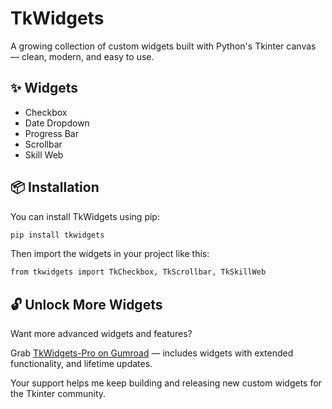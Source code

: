 # TkWidgets

A growing collection of custom widgets built with Python's Tkinter canvas — clean, modern, and easy to use.

## ✨ Widgets

- Checkbox
- Date Dropdown
- Progress Bar
- Scrollbar
- Skill Web

## 📦 Installation

You can install TkWidgets using pip:

```bash
pip install tkwidgets
```

Then import the widgets in your project like this:
```bash
from tkwidgets import TkCheckbox, TkScrollbar, TkSkillWeb
```

## 🔓 Unlock More Widgets

Want more advanced widgets and features?

Grab [TkWidgets-Pro on Gumroad](https://codequest3.gumroad.com/) — includes widgets with extended functionality, and lifetime updates.

Your support helps me keep building and releasing new custom widgets for the Tkinter community.

